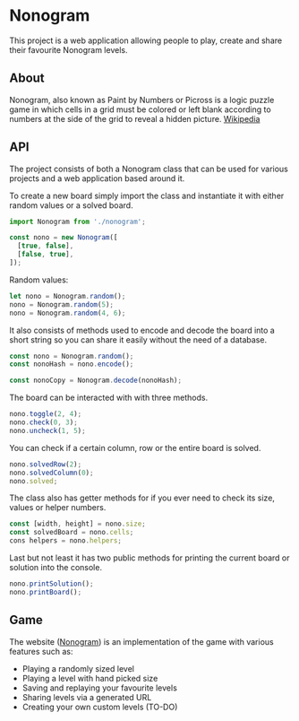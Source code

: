 # Nonogram

This project is a web application allowing people to play, create and share their favourite Nonogram levels.

## About

Nonogram, also known as Paint by Numbers or Picross is a logic puzzle game in which cells in a grid must be colored or left blank according to numbers at the side of the grid to reveal a hidden picture. [Wikipedia](https://en.wikipedia.org/wiki/Nonogram)

## API

The project consists of both a Nonogram class that can be used for various projects and a web application based around it.

To create a new board simply import the class and instantiate it with either random values or a solved board.

```js
import Nonogram from './nonogram';

const nono = new Nonogram([
  [true, false],
  [false, true],
]);
```

Random values:

```js
let nono = Nonogram.random();
nono = Nonogram.random(5);
nono = Nonogram.random(4, 6);
```

It also consists of methods used to encode and decode the board into a short string so you can share it easily without the need of a database.

```js
const nono = Nonogram.random();
const nonoHash = nono.encode();

const nonoCopy = Nonogram.decode(nonoHash);
```

The board can be interacted with with three methods.

```js
nono.toggle(2, 4);
nono.check(0, 3);
nono.uncheck(1, 5);
```

You can check if a certain column, row or the entire board is solved.

```js
nono.solvedRow(2);
nono.solvedColumn(0);
nono.solved;
```

The class also has getter methods for if you ever need to check its size, values or helper numbers.

```js
const [width, height] = nono.size;
const solvedBoard = nono.cells;
cons helpers = nono.helpers;
```

Last but not least it has two public methods for printing the current board or solution into the console.

```js
nono.printSolution();
nono.printBoard();
```

## Game

The website ([Nonogram](dokanix.github.io/Nonogram)) is an implementation of the game with various features such as:

- Playing a randomly sized level
- Playing a level with hand picked size
- Saving and replaying your favourite levels
- Sharing levels via a generated URL
- Creating your own custom levels (TO-DO)
